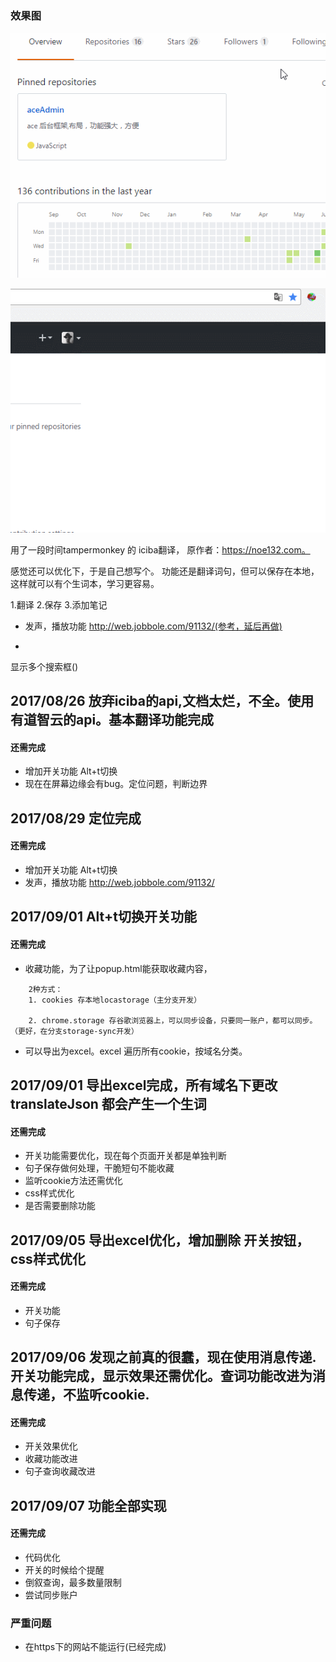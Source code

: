### 效果图

![](https://github.com/yangxin9527/translate/raw/master/result.gif)

![](https://github.com/yangxin9527/translate/raw/master/result2.gif)



用了一段时间tampermonkey 的 iciba翻译，
原作者：https://noe132.com。

感觉还可以优化下，于是自己想写个。
功能还是翻译词句，但可以保存在本地，这样就可以有个生词本，学习更容易。

1.翻译
2.保存
3.添加笔记
- 发声，播放功能 http://web.jobbole.com/91132/(参考，延后再做)
*
显示多个搜索框()

## 2017/08/26 放弃iciba的api,文档太烂，不全。使用有道智云的api。基本翻译功能完成

#### 还需完成

- 增加开关功能 Alt+t切换
- 现在在屏幕边缘会有bug。定位问题，判断边界

## 2017/08/29 定位完成

#### 还需完成

- 增加开关功能 Alt+t切换
- 发声，播放功能 http://web.jobbole.com/91132/

## 2017/09/01  Alt+t切换开关功能

#### 还需完成

- 收藏功能，为了让popup.html能获取收藏内容，
```
    2种方式：
    1. cookies 存本地locastorage（主分支开发）

    2. chrome.storage 存谷歌浏览器上，可以同步设备，只要同一账户，都可以同步。（更好，在分支storage-sync开发）
```
- 可以导出为excel。excel 遍历所有cookie，按域名分类。


## 2017/09/01  导出excel完成，所有域名下更改translateJson 都会产生一个生词

#### 还需完成

- 开关功能需要优化，现在每个页面开关都是单独判断
- 句子保存做何处理，干脆短句不能收藏
- 监听cookie方法还需优化
- css样式优化
- 是否需要删除功能

## 2017/09/05  导出excel优化，增加删除 开关按钮，css样式优化

#### 还需完成

- 开关功能
- 句子保存


## 2017/09/06 发现之前真的很蠢，现在使用消息传递.开关功能完成，显示效果还需优化。查词功能改进为消息传递，不监听cookie.

#### 还需完成

- 开关效果优化
- 收藏功能改进
- 句子查询收藏改进

## 2017/09/07 功能全部实现

#### 还需完成

- 代码优化
- 开关的时候给个提醒
- 倒叙查询，最多数量限制
- 尝试同步账户

### 严重问题

- 在https下的网站不能运行(已经完成)

